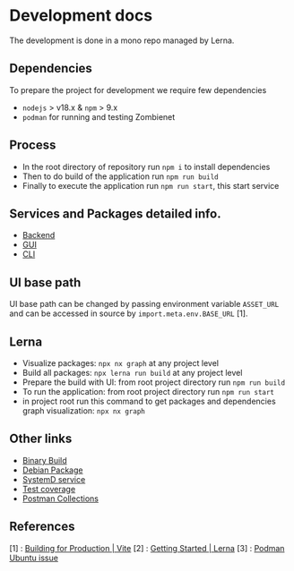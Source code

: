 # Development docs

The development is done in a mono repo managed by Lerna.

## Dependencies

To prepare the project for development we require few dependencies

- `nodejs` > v18.x & `npm` > 9.x
- `podman` for running and testing Zombienet

## Process

- In the root directory of repository run `npm i` to install dependencies
- Then to do build of the application run `npm run build`
- Finally to execute the application run `npm run start`, this start service

## Services and Packages detailed info.

- [Backend](./backend.md)
- [GUI](./gui.md)
- [CLI](./cli.md)

## UI base path

UI base path can be changed by passing environment variable `ASSET_URL` and can be accessed in source by `import.meta.env.BASE_URL` [1].

## Lerna

- Visualize packages: `npx nx graph` at any project level
- Build all packages: `npx lerna run build` at any project level
- Prepare the build with UI: from root project directory run `npm run build`
- To run the application: from root project directory run `npm run start`
- in project root run this command to get packages and dependencies graph visualization: `npx nx graph`

## Other links

- [Binary Build](./binary_build.md)
- [Debian Package](./deb_package.md)
- [SystemD service](./larch_service.md)
- [Test coverage](./test_coverage.md)
- [Postman Collections](../Postman-Collections/)

## References

[1] : [Building for Production | Vite](https://vitejs.dev/guide/build.html#public-base-path)
[2] : [Getting Started | Lerna](https://lerna.js.org/docs/getting-started)
[3] : [Podman Ubuntu issue](https://bugs.launchpad.net/ubuntu/+source/libpod/+bug/2024394)